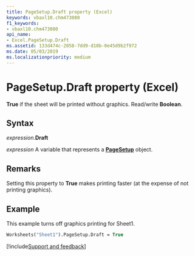 ```yaml
---
title: PageSetup.Draft property (Excel)
keywords: vbaxl10.chm473080
f1_keywords:
- vbaxl10.chm473080
api_name:
- Excel.PageSetup.Draft
ms.assetid: 133d474c-2058-7dd9-d10b-0e45d9b2f972
ms.date: 05/03/2019
ms.localizationpriority: medium
---
```



# PageSetup.Draft property (Excel)

**True** if the sheet will be printed without graphics. Read/write **Boolean**.


## Syntax

_expression_.**Draft**

_expression_ A variable that represents a **[PageSetup](Excel.PageSetup.md)** object.


## Remarks

Setting this property to **True** makes printing faster (at the expense of not printing graphics).


## Example

This example turns off graphics printing for Sheet1.

```vb
Worksheets("Sheet1").PageSetup.Draft = True
```




[!include[Support and feedback](~/includes/feedback-boilerplate.md)]